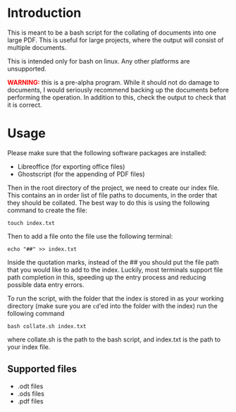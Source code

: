 # Introduction
This is meant to be a bash script for the collating of documents into one large PDF. This is useful for large projects, where the output will consist of multiple documents.

This is intended only for bash on linux. Any other platforms are unsupported.

<span style="color:red">**WARNING:**</span> this is a pre-alpha program. While it should not do damage to documents, I would seriously recommend backing up the documents before performing the operation. In addition to this, check the output to check that it is correct.

# Usage

Please make sure that the following software packages are installed:
* Libreoffice (for exporting office files)
* Ghostscript (for the appending of PDF files)

Then in the root directory of the project, we need to create our index file. This contains an in order list of file paths to documents, in the order that they should be collated. The best way to do this is using the following command to create the file:

```touch index.txt```

Then to add a file onto the file use the following terminal:

```echo "##" >> index.txt```

Inside the quotation marks, instead of the ## you should put the file path that you would like to add to the index. Luckily, most terminals support file path completion in this, speeding up the entry process and reducing possible data entry errors.

To run the script, with the folder that the index is stored in as your working directory (make sure you are ```cd```'ed into the folder with the index) run the following command

```bash collate.sh index.txt```

where collate.sh is the path to the bash script, and index.txt is the path to your index file.

## Supported files

* .odt files
* .ods files
* .pdf files